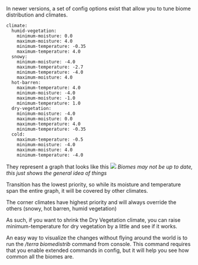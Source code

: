 In newer versions, a set of config options exist that allow you to tune biome distribution and climates.

```
climate:
  humid-vegetation:
    minimum-moisture: 0.0
    maximum-moisture: 4.0
    minimum-temperature: -0.35
    maximum-temperature: 4.0
  snowy:
    minimum-moisture: -4.0
    maximum-temperature: -2.7
    minimum-temperature: -4.0
    maximum-moisture: 4.0
  hot-barren:
    maximum-temperature: 4.0
    minimum-moisture: -4.0
    maximum-moisture: -1.0
    minimum-temperature: 1.0
  dry-vegetation:
    minimum-moisture: -4.0
    maximum-moisture: 0.0
    maximum-temperature: 4.0
    minimum-temperature: -0.35
  cold:
    maximum-temperature: -0.5
    minimum-moisture: -4.0
    maximum-moisture: 4.0
    minimum-temperature: -4.0
```

They represent a graph that looks like this
![](https://imgur.com/ctDR363.png)
_Biomes may not be up to date, this just shows the general idea of things_

Transition has the lowest priority, so while its moisture and temperature span the entire graph, it will be covered by other climates.

The corner climates have highest priority and will always override the others (snowy, hot barren, humid vegetation)

As such, if you want to shrink the Dry Vegetation climate, you can raise minimum-temperature for dry vegetation by a little and see if it works.

An easy way to visualize the changes without flying around the world is to run the */terra biomedistrib* command from console. This command requires that you enable extended commands in config, but it will help you see how common all the biomes are.